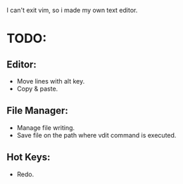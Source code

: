 I can't exit vim, so i made my own text editor.

# TODO:
## Editor:
- Move lines with alt key.
- Copy & paste.

## File Manager:
- Manage file writing.
- Save file on the path where vdit command is executed.

## Hot Keys:
- Redo.
